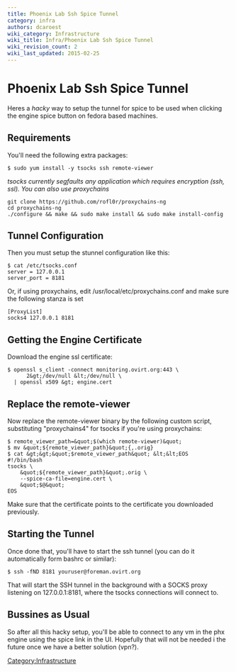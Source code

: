 ```yaml
---
title: Phoenix Lab Ssh Spice Tunnel
category: infra
authors: dcaroest
wiki_category: Infrastructure
wiki_title: Infra/Phoenix Lab Ssh Spice Tunnel
wiki_revision_count: 2
wiki_last_updated: 2015-02-25
---
```


# Phoenix Lab Ssh Spice Tunnel

Heres a *hacky* way to setup the tunnel for spice to be used when clicking the engine spice button on fedora based machines.

## Requirements

You'll need the following extra packages:

    $ sudo yum install -y tsocks ssh remote-viewer

*tsocks currently segfaults any application which requires encryption (ssh, ssl). You can also use proxychains*

    git clone https://github.com/rofl0r/proxychains-ng
    cd proxychains-ng
    ./configure && make && sudo make install && sudo make install-config

## Tunnel Configuration

Then you must setup the stunnel configuration like this:

    $ cat /etc/tsocks.conf
    server = 127.0.0.1
    server_port = 8181

Or, if using proxychains, edit /usr/local/etc/proxychains.conf and make sure the following stanza is set

    [ProxyList]
    socks4 127.0.0.1 8181

## Getting the Engine Certificate

Download the engine ssl certificate:

    $ openssl s_client -connect monitoring.ovirt.org:443 \
          2&gt;/dev/null &lt;/dev/null \
      | openssl x509 &gt; engine.cert

## Replace the remote-viewer

Now replace the remote-viewer binary by the following custom script, substituting "proxychains4" for tsocks if you're using proxychains:

    $ remote_viewer_path=&quot;$(which remote-viewer)&quot;
    $ mv &quot;${remote_viewer_path}&quot;{,.orig}
    $ cat &gt;&gt;&quot;$remote_viewer_path&quot; &lt;&lt;EOS
    #!/bin/bash
    tsocks \
        &quot;${remote_viewer_path}&quot;.orig \
        --spice-ca-file=engine.cert \
        &quot;$@&quot;
    EOS

Make sure that the certificate points to the certificate you downloaded previously.

## Starting the Tunnel

Once done that, you'll have to start the ssh tunnel (you can do it automatically form bashrc or similar):

    $ ssh -fND 8181 youruser@foreman.ovirt.org

That will start the SSH tunnel in the background with a SOCKS proxy listening on 127.0.0.1:8181, where the tsocks connections will connect to.

## Bussines as Usual

So after all this hacky setup, you'll be able to connect to any vm in the phx engine using the spice link in the UI. Hopefully that will not be needed i the future once we have a better solution (vpn?).

<Category:Infrastructure>
